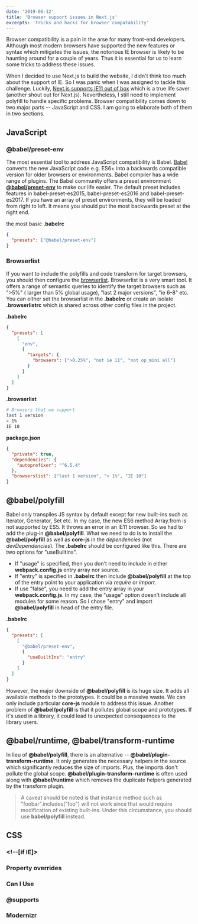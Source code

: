 ```yaml
---
date: '2019-06-12'
title: 'Browser support issues in Next.js'
excerpts: 'Tricks and hacks for browser compatability'
---
```


Browser compatibility is a pain in the arse for many front-end developers. Although most modern browsers have supported the new features or syntax which mitigates the issues, the notorious IE browser is likely to be haunting around for a couple of years. Thus it is essential for us to learn some tricks to address these issues.

When I decided to use Next.js to build the website, I didn't think too much about the support of IE. So I was panic when I was assigned to tackle this challenge. Luckily, [Next.js supports IE11 out of box] which is a true life saver (another shout out for Next.js). Nevertheless, I still need to implement polyfill to handle specific problems. Browser compatibility comes down to two major parts -- JavaScript and CSS. I am going to elaborate both of them in two sections.

## JavaScript

### @babel/preset-env

The most essential tool to address JavaScript compatibility is Babel. [Babel] converts the new JavaScript code e.g. ES6+ into a backwards compatible version for older browsers or environments. Babel compiler has a wide range of plugins. The Babel community offers a preset environment **[@babel/preset-env]** to make our life easier. The default preset includes features in babel-preset-es2015, babel-preset-es2016 and babel-preset-es2017. If you have an array of preset environments, they will be loaded from right to left. It means you should put the most backwards preset at the right end.

the most basic **.babelrc**

```json
{
  "presets": ["@babel/preset-env"]
}
```

### Browserlist

If you want to include the polyfills and code transform for target browsers, you should then configure the [browserlist]. Browserlist is a very smart tool. It offers a range of semantic queries to identify the target browsers such as ">5%" ( larger than 5% global usage), "last 2 major versions", "ie 6-8" etc. You can either set the browserlist in the **.babelrc** or create an isolate **.browserlistrc** which is shared across other config files in the project.

**.babelrc**

```json
{
  "presets": [
    [
      "env",
      {
        "targets": {
          "browsers": [">0.25%", "not ie 11", "not op_mini all"]
        }
      }
    ]
  ]
}
```

**.browserlist**

```sh
# Browsers that we support
last 1 version
> 1%
IE 10
```

**package.json**

```json
{
  "private": true,
  "dependencies": {
    "autoprefixer": "^6.5.4"
  },
  "browserslist": ["last 1 version", "> 1%", "IE 10"]
}
```

## @babel/polyfill

Babel only transpiles JS syntax by default except for new built-ins such as Iterator, Generator, Set etc. In my case, the new ES6 method Array.from is not supported by ES5. It throws an error in an IE11 browser. So we had to add the plug-in **@babel/polyfill**. What we need to do is to install the **@babel/polyfill** as well as **core-js** in the _dependencies_ (not _devDependencies_). The **.babelrc** should be configured like this. There are two options for "useBuiltIns".

- If "usage" is specified, then you don't need to include in either **webpack.config.js** entry array nor source.
- If "entry" is specified in **.babelrc** then include **@babel/polyfill** at the top of the entry point to your application via _require_ or _import_.
- If use "false", you need to add the entry array in your **webpack.config.js**. In my case, the "usage" option doesn't include all modules for some reason. So I chose "entry" and import **@babel/polyfill** in head of the entry file.

**.babelrc**

```json
{
  "presets": [
    [
      "@babel/preset-env",
      {
        "useBuiltIns": "entry"
      }
    ]
  ]
}
```

However, the major downside of **@babel/polyfill** is its huge size. It adds all available methods to the prototypes. It could be a massive waste. We can only include particular **core-js** module to address this issue. Another problem of **@babel/polyfill** is that it pollutes global scope and prototypes. If it's used in a library, it could lead to unexpected consequences to the library users.

## @babel/runtime, @babel/transform-runtime

In lieu of **@babel/polyfill**, there is an alternative -- **@babel/plugin-transform-runtime**. It only generates the necessary helpers in the source which significantly reduces the size of imports. Plus, the imports don't pollute the global scope. **@babel/plugin-transform-runtime** is often used along with **@babel/runtime** which removes the duplicate helpers generated by the transform plugin.

> A caveat should be noted is that instance method such as "foobar".includes("foo") will not work since that would require modification of existing built-ins. Under this circumstance, you should use **babel/polyfill** instead.

## CSS

### <!--[if IE]>

### Property overrides

### Can I Use

###

### @supports

### Modernizr

[next.js supports ie11 out of box]: https://nextjs.org/docs#browser-support
[babel]: https://babeljs.io/docs/en/index.html
[@babel/preset-env]: https://github.com/babel/babel-preset-env
[browserlist]: https://github.com/browserslist/browserslist
